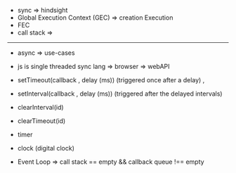 - sync => hindsight 
- Global Execution Context (GEC) => creation
                                    Execution
- FEC
- call stack => 

------

- async => use-cases 
- js is single threaded sync lang => browser => webAPI
- setTimeout(callback , delay (ms)) (triggered once after a delay)     ,   
-  setInterval(callback , delay (ms)) (triggered after the delayed intervals)

- clearInterval(id)
- clearTimeout(id)

- timer 
- clock (digital clock)

- Event Loop => call stack == empty && callback queue !== empty